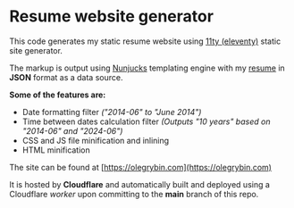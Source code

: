 # Resume website generator

This code generates my static resume website using [11ty (eleventy)](https://www.11ty.dev) static site generator.

The markup is output using [Nunjucks](https://mozilla.github.io/nunjucks/) templating engine with my [resume](https://github.com/olegr1/oleg-rybin-site/blob/main/src/_data/resume.json) in **JSON** format as a data source.

**Some of the features are:**

* Date formatting filter _("2014-06" to "June 2014")_
* Time between dates calculation filter _(Outputs "10 years" based on "2014-06" and "2024-06")_
* CSS and JS file minification and inlining
* HTML minification

The site can be found at [https://olegrybin.com](https://olegrybin.com)

It is hosted by **Cloudflare** and automatically built and deployed using a Cloudflare *worker* upon committing to the **main** branch of this repo.